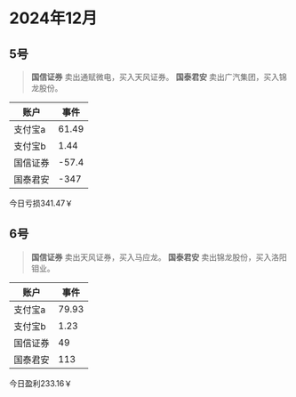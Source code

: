 # 2024年12月

## 5号

> **国信证券** 卖出<yuan className="green">通赋微电</yuan>，买入<yuan className="red">天风证券</yuan>。
> **国泰君安** 卖出<yuan className="green">广汽集团</yuan>，买入<yuan className="red">锦龙股份</yuan>。

| 账户 | 事件 |
| --- | --- |
| 支付宝a | 61.49 |
| 支付宝b | 1.44 |
| 国信证券 | -57.4 |
| 国泰君安 | -347 |

今日亏损<yuan className="green">341.47</yuan>￥

## 6号

> **国信证券** 卖出<yuan className="green">天风证券</yuan>，买入<yuan className="red">马应龙</yuan>。
> **国泰君安** 卖出<yuan className="green">锦龙股份</yuan>，买入<yuan className="red">洛阳钼业</yuan>。

| 账户 | 事件 |
| --- | --- |
| 支付宝a | 79.93 |
| 支付宝b | 1.23 |
| 国信证券 | 49 |
| 国泰君安 | 113 |

今日盈利<yuan className="red">233.16</yuan>￥
